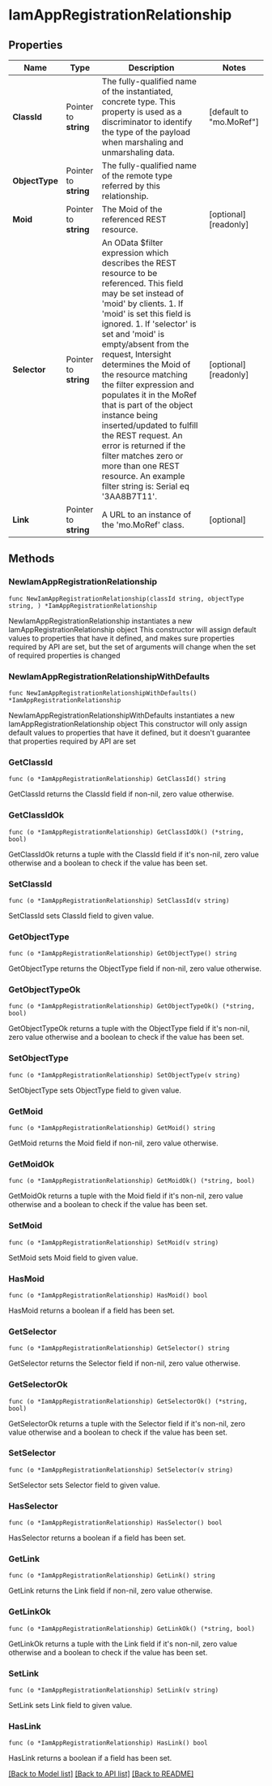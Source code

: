 # IamAppRegistrationRelationship

## Properties

Name | Type | Description | Notes
------------ | ------------- | ------------- | -------------
**ClassId** | Pointer to **string** | The fully-qualified name of the instantiated, concrete type. This property is used as a discriminator to identify the type of the payload when marshaling and unmarshaling data. | [default to "mo.MoRef"]
**ObjectType** | Pointer to **string** | The fully-qualified name of the remote type referred by this relationship. | 
**Moid** | Pointer to **string** | The Moid of the referenced REST resource. | [optional] [readonly] 
**Selector** | Pointer to **string** | An OData $filter expression which describes the REST resource to be referenced. This field may be set instead of &#39;moid&#39; by clients. 1. If &#39;moid&#39; is set this field is ignored. 1. If &#39;selector&#39; is set and &#39;moid&#39; is empty/absent from the request, Intersight determines the Moid of the resource matching the filter expression and populates it in the MoRef that is part of the object instance being inserted/updated to fulfill the REST request. An error is returned if the filter matches zero or more than one REST resource. An example filter string is: Serial eq &#39;3AA8B7T11&#39;. | [optional] [readonly] 
**Link** | Pointer to **string** | A URL to an instance of the &#39;mo.MoRef&#39; class. | [optional] 

## Methods

### NewIamAppRegistrationRelationship

`func NewIamAppRegistrationRelationship(classId string, objectType string, ) *IamAppRegistrationRelationship`

NewIamAppRegistrationRelationship instantiates a new IamAppRegistrationRelationship object
This constructor will assign default values to properties that have it defined,
and makes sure properties required by API are set, but the set of arguments
will change when the set of required properties is changed

### NewIamAppRegistrationRelationshipWithDefaults

`func NewIamAppRegistrationRelationshipWithDefaults() *IamAppRegistrationRelationship`

NewIamAppRegistrationRelationshipWithDefaults instantiates a new IamAppRegistrationRelationship object
This constructor will only assign default values to properties that have it defined,
but it doesn't guarantee that properties required by API are set

### GetClassId

`func (o *IamAppRegistrationRelationship) GetClassId() string`

GetClassId returns the ClassId field if non-nil, zero value otherwise.

### GetClassIdOk

`func (o *IamAppRegistrationRelationship) GetClassIdOk() (*string, bool)`

GetClassIdOk returns a tuple with the ClassId field if it's non-nil, zero value otherwise
and a boolean to check if the value has been set.

### SetClassId

`func (o *IamAppRegistrationRelationship) SetClassId(v string)`

SetClassId sets ClassId field to given value.


### GetObjectType

`func (o *IamAppRegistrationRelationship) GetObjectType() string`

GetObjectType returns the ObjectType field if non-nil, zero value otherwise.

### GetObjectTypeOk

`func (o *IamAppRegistrationRelationship) GetObjectTypeOk() (*string, bool)`

GetObjectTypeOk returns a tuple with the ObjectType field if it's non-nil, zero value otherwise
and a boolean to check if the value has been set.

### SetObjectType

`func (o *IamAppRegistrationRelationship) SetObjectType(v string)`

SetObjectType sets ObjectType field to given value.


### GetMoid

`func (o *IamAppRegistrationRelationship) GetMoid() string`

GetMoid returns the Moid field if non-nil, zero value otherwise.

### GetMoidOk

`func (o *IamAppRegistrationRelationship) GetMoidOk() (*string, bool)`

GetMoidOk returns a tuple with the Moid field if it's non-nil, zero value otherwise
and a boolean to check if the value has been set.

### SetMoid

`func (o *IamAppRegistrationRelationship) SetMoid(v string)`

SetMoid sets Moid field to given value.

### HasMoid

`func (o *IamAppRegistrationRelationship) HasMoid() bool`

HasMoid returns a boolean if a field has been set.

### GetSelector

`func (o *IamAppRegistrationRelationship) GetSelector() string`

GetSelector returns the Selector field if non-nil, zero value otherwise.

### GetSelectorOk

`func (o *IamAppRegistrationRelationship) GetSelectorOk() (*string, bool)`

GetSelectorOk returns a tuple with the Selector field if it's non-nil, zero value otherwise
and a boolean to check if the value has been set.

### SetSelector

`func (o *IamAppRegistrationRelationship) SetSelector(v string)`

SetSelector sets Selector field to given value.

### HasSelector

`func (o *IamAppRegistrationRelationship) HasSelector() bool`

HasSelector returns a boolean if a field has been set.

### GetLink

`func (o *IamAppRegistrationRelationship) GetLink() string`

GetLink returns the Link field if non-nil, zero value otherwise.

### GetLinkOk

`func (o *IamAppRegistrationRelationship) GetLinkOk() (*string, bool)`

GetLinkOk returns a tuple with the Link field if it's non-nil, zero value otherwise
and a boolean to check if the value has been set.

### SetLink

`func (o *IamAppRegistrationRelationship) SetLink(v string)`

SetLink sets Link field to given value.

### HasLink

`func (o *IamAppRegistrationRelationship) HasLink() bool`

HasLink returns a boolean if a field has been set.


[[Back to Model list]](../README.md#documentation-for-models) [[Back to API list]](../README.md#documentation-for-api-endpoints) [[Back to README]](../README.md)


